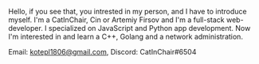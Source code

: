 Hello, if you see that, you intrested in my person, and I have to introduce myself.
I'm a CatInChair, Cin or Artemiy Firsov and I'm a full-stack web-developer. I specialized on JavaScript and Python app development. Now I'm interested in and learn a C++, Golang and a network administration.

Email: kotepl1806@gmail.com, Discord: CatInChair#6504
